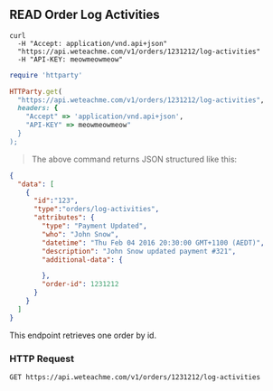 ## READ Order Log Activities

```shell
curl 
  -H "Accept: application/vnd.api+json" 
  "https://api.weteachme.com/v1/orders/1231212/log-activities"
  -H "API-KEY: meowmeowmeow"
```

```ruby
require 'httparty'

HTTParty.get(
  "https://api.weteachme.com/v1/orders/1231212/log-activities",
  headers: {
    "Accept" => 'application/vnd.api+json', 
    "API-KEY" => meowmeowmeow"
  }
);

```

> The above command returns JSON structured like this:

```json
{
  "data": [
    {
      "id":"123",
      "type":"orders/log-activities",
      "attributes": {
        "type": "Payment Updated",
        "who": "John Snow",
        "datetime": "Thu Feb 04 2016 20:30:00 GMT+1100 (AEDT)",
        "description": "John Snow updated payment #321",
        "additional-data": {

        },
        "order-id": 1231212
      }
    }
  ]
}
```

This endpoint retrieves one order by id.

### HTTP Request

`GET https://api.weteachme.com/v1/orders/1231212/log-activities`

